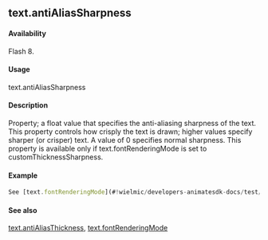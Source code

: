 ## text.antiAliasSharpness

#### Availability

Flash 8.

#### Usage

text.antiAliasSharpness

#### Description

Property; a float value that specifies the anti-aliasing sharpness of the text. This property controls how crisply the text is drawn; higher values specify sharper (or crisper) text. A value of 0 specifies normal sharpness. This property is available only if text.fontRenderingMode is set to customThicknessSharpness.

#### Example

```javascript
See [text.fontRenderingMode](#!wielmic/developers-animatesdk-docs/test/Text_object/text10.md).

```
#### See also

[text.antiAliasThickness](#!wielmic/developers-animatesdk-docs/test/Text_object/text2.md), [text.fontRenderingMode](#!wielmic/developers-animatesdk-docs/test/Text_object/text10.md)

<span id="text.antiAliasThickness" class="anchor"></span>
